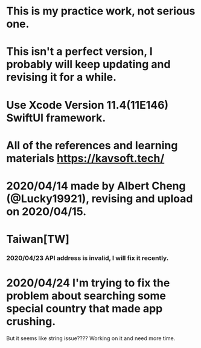 # This is my practice work, not serious one.
# This isn't a perfect version, I probably will keep updating and revising it for a while.
# Use Xcode Version 11.4(11E146) SwiftUI framework.
# All of the references and learning materials https://kavsoft.tech/
# 2020/04/14 made by Albert Cheng (@Lucky19921), revising and upload on 2020/04/15.
# Taiwan[TW]
### 2020/04/23 API address is invalid, I will fix it recently. ###

# 2020/04/24 I'm trying to fix the problem about searching some special country that made app crushing.
But it seems like string issue???? Working on it and need more time.
